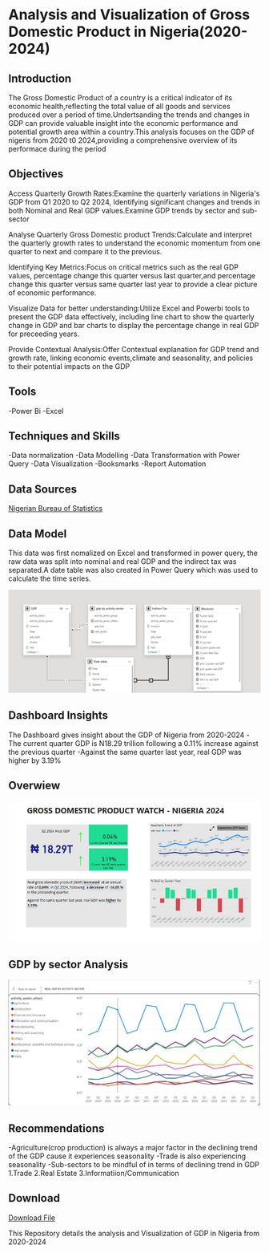 # Analysis and Visualization of Gross Domestic Product in Nigeria(2020-2024)

## Introduction
The Gross Domestic Product of a country is a critical indicator of its economic health,reflecting the total value of all goods and services produced over a period of time.Undertsanding the trends and changes in GDP can provide valuable insight into the economic performance and potential growth area within a country.This analysis focuses on the GDP of nigeris from 2020 t0 2024,providing a comprehensive overview of its performace during the period

## Objectives 
Access Quarterly Growth Rates:Examine the quarterly variations in Nigeria's GDP from Q1 2020 to Q2 2024, Identifying significant changes and trends in both Nominal and Real GDP values.Examine GDP trends by sector and sub-sector

Analyse Quarterly Gross Domestic product Trends:Calculate and interpret the quarterly growth rates to understand the economic momentum from one quarter to next and compare it to the previous.

Identifying Key Metrics:Focus on critical metrics such as the real GDP values, percentage change this quarter versus last quarter,and percentage change this quarter versus same quarter last year to provide a clear picture of economic performance.

Visualize Data for better understanding:Utilize Excel and Powerbi tools to present the GDP data effectively, including line chart to show the quarterly change in GDP and bar charts to display the percentage change in real GDP for preceeding years.

Provide Contextual Analysis:Offer Contextual explanation for GDP trend and growth rate, linking economic events,climate and seasonality, and policies to their potential impacts on the GDP

## Tools
-Power Bi
-Excel

## Techniques and Skills
-Data normalization
-Data Modelling
-Data Transformation with Power Query
-Data Visualization
-Booksmarks
-Report Automation

## Data Sources
<a href="https://www.nigerianstat.gov.ng/elibrary/read/1241549">Nigerian Bureau of Statistics</a>


## Data Model
This data was first nomalized on Excel and transformed in power query, the raw data was split into nominal and real GDP and the indirect tax was separated.A date table was also created in Power Query which was used to calculate the time series.

![Data Model](https://github.com/seancarter133/Demo-GDP-Analysis-in-Nigeria/blob/main/Assets/gdp_portfolio_data_model.jpg)

## Dashboard Insights
The Dashboard gives insight about the GDP of Nigeria from 2020-2024
-The current quarter GDP is N18.29 trillion following a 0.11% increase against the previous quarter
-Against the same quarter last year, real GDP was ﻿higher﻿ by ﻿3.19%﻿


## Overwiew
![Dashboard Overview](https://github.com/seancarter133/Demo-GDP-Analysis-in-Nigeria/blob/main/Assets/gdp_portfolio_main.jpg)

## GDP by sector Analysis
![GDP by Sector](https://github.com/seancarter133/Demo-GDP-Analysis-in-Nigeria/blob/main/Assets/gdp_porfolio_by_sector.jpg)
## Recommendations 
-Agriculture(crop production) is always a major factor in the declining trend of the GDP cause it experiences seasonality
-Trade is also experiencing seasonality 
-Sub-sectors to be mindful of in terms of declining trend in GDP
1.Trade
2.Real Estate
3.Informatiion/Communication

## Download
<a href="https://github.com/seancarter133/Demo-GDP-Analysis-in-Nigeria/raw/refs/heads/main/Assets/Demo-GDP-Analysis-in-Nigeria-2020-to-2024.pbix">Download File</a>



This Repository details the analysis and Visualization of GDP in Nigeria from 2020-2024

